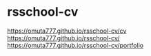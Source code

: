 # rsschool-cv
https://omuta777.github.io/rsschool-cv/cv
https://omuta777.github.io/rsschool-cv/
https://omuta777.github.io/rsschool-cv/portfolio

